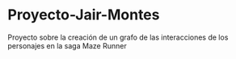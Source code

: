 # Proyecto-Jair-Montes
Proyecto sobre la creación de un grafo de las interacciones de los personajes en la saga Maze Runner
